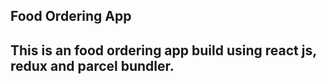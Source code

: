 ## Food Ordering App 
## This is an food ordering app build using react js, redux and parcel bundler.
